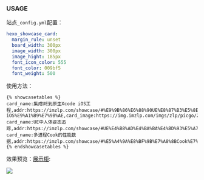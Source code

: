 ### USAGE

站点`_config.yml`配置：

```yml
hexo_showcase_card:
  margin_rule: unset
  board_width: 300px
  image_width: 300px
  image_hight: 185px
  font_icon_color: 555
  font_color: 009bf5
  font_weight: 500

```

使用方法：

```config
{% showcasetables %}
card_name:集成UE到原生Xcode iOS工程,addr:https://imzlp.com/showcase/#%E9%9B%86%E6%88%90UE%E8%87%B3%E5%8E%9F%E7%94%9FXcode-iOS%E9%A1%B9%E7%9B%AE,card_image:https://img.imzlp.com/imgs/zlp/picgo/2021/20220401131926.png
card_name:UE中人体姿态追踪,addr:https://imzlp.com/showcase/#UE%E4%B8%AD%E4%BA%BA%E4%BD%93%E5%A7%BF%E6%80%81%E8%BF%BD%E8%B8%AA,card_image:https://img.imzlp.com/imgs/zlp/picgo/2021/20220401115245.png
card_name:多进程Cook的性能数据,addr:https://imzlp.com/showcase/#%E5%A4%9A%E8%BF%9B%E7%A8%8BCook%E7%9A%84%E6%80%A7%E8%83%BD%E6%95%B0%E6%8D%AE,card_image:https://img.imzlp.com/imgs/zlp/picgo/2021/20220401130851.png
{% endshowcasetables %}
```
效果预览：[展示柜](https://imzlp.com/showcase/):

![](https://img.imzlp.com/imgs/zlp/picgo/2021/20220402152726.png)
